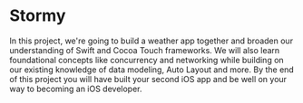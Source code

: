 Stormy
======

In this project, we're going to build a weather app together and broaden our understanding of Swift and Cocoa Touch frameworks. We will also learn foundational concepts like concurrency and networking while building on our existing knowledge of data modeling, Auto Layout and more. By the end of this project you will have built your second iOS app and be well on your way to becoming an iOS developer.

